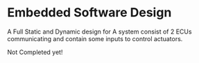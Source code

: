 # Embedded Software Design


A Full Static and Dynamic design for A system consist of 2 ECUs communicating and contain some inputs to control actuators.

Not Completed yet! 